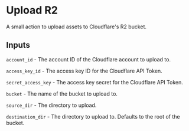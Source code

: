 # Upload R2

A small action to upload assets to Cloudflare's R2 bucket.

## Inputs

`account_id` - The account ID of the Cloudflare account to upload to.

`access_key_id` - The access key ID for the Cloudflare API Token.

`secret_access_key` - The access key secret for the Cloudflare API Token.

`bucket` - The name of the bucket to upload to.

`source_dir` - The directory to upload.

`destination_dir` - The directory to upload to. Defaults to the root of the bucket.
